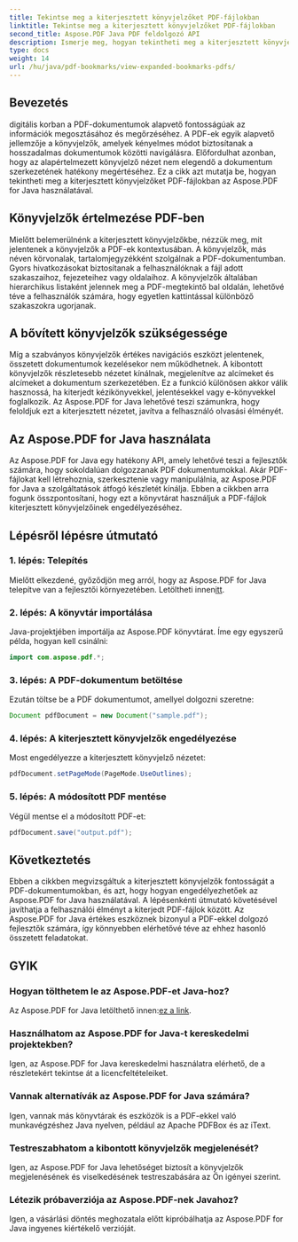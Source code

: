 ```yaml
---
title: Tekintse meg a kiterjesztett könyvjelzőket PDF-fájlokban
linktitle: Tekintse meg a kiterjesztett könyvjelzőket PDF-fájlokban
second_title: Aspose.PDF Java PDF feldolgozó API
description: Ismerje meg, hogyan tekintheti meg a kiterjesztett könyvjelzőket PDF-fájlokban az Aspose.PDF for Java segítségével. Fokozza a dokumentumok navigációját lépésről lépésre történő útmutatásokkal.
type: docs
weight: 14
url: /hu/java/pdf-bookmarks/view-expanded-bookmarks-pdfs/
---
```


## Bevezetés

digitális korban a PDF-dokumentumok alapvető fontosságúak az információk megosztásához és megőrzéséhez. A PDF-ek egyik alapvető jellemzője a könyvjelzők, amelyek kényelmes módot biztosítanak a hosszadalmas dokumentumok közötti navigálásra. Előfordulhat azonban, hogy az alapértelmezett könyvjelző nézet nem elegendő a dokumentum szerkezetének hatékony megértéséhez. Ez a cikk azt mutatja be, hogyan tekintheti meg a kiterjesztett könyvjelzőket PDF-fájlokban az Aspose.PDF for Java használatával.

## Könyvjelzők értelmezése PDF-ben

Mielőtt belemerülnénk a kiterjesztett könyvjelzőkbe, nézzük meg, mit jelentenek a könyvjelzők a PDF-ek kontextusában. A könyvjelzők, más néven körvonalak, tartalomjegyzékként szolgálnak a PDF-dokumentumban. Gyors hivatkozásokat biztosítanak a felhasználóknak a fájl adott szakaszaihoz, fejezeteihez vagy oldalaihoz. A könyvjelzők általában hierarchikus listaként jelennek meg a PDF-megtekintő bal oldalán, lehetővé téve a felhasználók számára, hogy egyetlen kattintással különböző szakaszokra ugorjanak.

## A bővített könyvjelzők szükségessége

Míg a szabványos könyvjelzők értékes navigációs eszközt jelentenek, összetett dokumentumok kezelésekor nem működhetnek. A kibontott könyvjelzők részletesebb nézetet kínálnak, megjelenítve az alcímeket és alcímeket a dokumentum szerkezetében. Ez a funkció különösen akkor válik hasznossá, ha kiterjedt kézikönyvekkel, jelentésekkel vagy e-könyvekkel foglalkozik. Az Aspose.PDF for Java lehetővé teszi számunkra, hogy feloldjuk ezt a kiterjesztett nézetet, javítva a felhasználó olvasási élményét.

## Az Aspose.PDF for Java használata

Az Aspose.PDF for Java egy hatékony API, amely lehetővé teszi a fejlesztők számára, hogy sokoldalúan dolgozzanak PDF dokumentumokkal. Akár PDF-fájlokat kell létrehoznia, szerkesztenie vagy manipulálnia, az Aspose.PDF for Java a szolgáltatások átfogó készletét kínálja. Ebben a cikkben arra fogunk összpontosítani, hogy ezt a könyvtárat használjuk a PDF-fájlok kiterjesztett könyvjelzőinek engedélyezéséhez.

## Lépésről lépésre útmutató

### 1. lépés: Telepítés
 Mielőtt elkezdené, győződjön meg arról, hogy az Aspose.PDF for Java telepítve van a fejlesztői környezetében. Letöltheti innen[itt](https://releases.aspose.com/pdf/java/).

### 2. lépés: A könyvtár importálása
Java-projektjében importálja az Aspose.PDF könyvtárat. Íme egy egyszerű példa, hogyan kell csinálni:

```java
import com.aspose.pdf.*;
```

### 3. lépés: A PDF-dokumentum betöltése
Ezután töltse be a PDF dokumentumot, amellyel dolgozni szeretne:

```java
Document pdfDocument = new Document("sample.pdf");
```

### 4. lépés: A kiterjesztett könyvjelzők engedélyezése
Most engedélyezze a kiterjesztett könyvjelző nézetet:

```java
pdfDocument.setPageMode(PageMode.UseOutlines);
```

### 5. lépés: A módosított PDF mentése
Végül mentse el a módosított PDF-et:

```java
pdfDocument.save("output.pdf");
```

## Következtetés

Ebben a cikkben megvizsgáltuk a kiterjesztett könyvjelzők fontosságát a PDF-dokumentumokban, és azt, hogy hogyan engedélyezhetőek az Aspose.PDF for Java használatával. A lépésenkénti útmutató követésével javíthatja a felhasználói élményt a kiterjedt PDF-fájlok között. Az Aspose.PDF for Java értékes eszköznek bizonyul a PDF-ekkel dolgozó fejlesztők számára, így könnyebben elérhetővé téve az ehhez hasonló összetett feladatokat.

## GYIK

### Hogyan tölthetem le az Aspose.PDF-et Java-hoz?

 Az Aspose.PDF for Java letölthető innen:[ez a link](https://releases.aspose.com/pdf/java/).

### Használhatom az Aspose.PDF for Java-t kereskedelmi projektekben?

Igen, az Aspose.PDF for Java kereskedelmi használatra elérhető, de a részletekért tekintse át a licencfeltételeiket.

### Vannak alternatívák az Aspose.PDF for Java számára?

Igen, vannak más könyvtárak és eszközök is a PDF-ekkel való munkavégzéshez Java nyelven, például az Apache PDFBox és az iText.

### Testreszabhatom a kibontott könyvjelzők megjelenését?

Igen, az Aspose.PDF for Java lehetőséget biztosít a könyvjelzők megjelenésének és viselkedésének testreszabására az Ön igényei szerint.

### Létezik próbaverziója az Aspose.PDF-nek Javahoz?

Igen, a vásárlási döntés meghozatala előtt kipróbálhatja az Aspose.PDF for Java ingyenes kiértékelő verzióját.